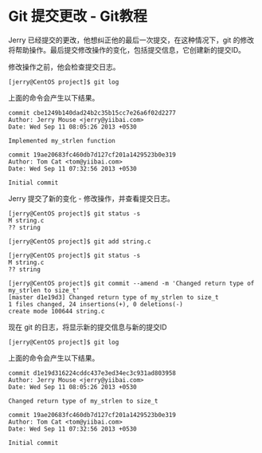 # Git 提交更改 - Git教程

Jerry 已经提交的更改，他想纠正他的最后一次提交，在这种情况下，git 的修改将帮助操作。最后提交修改操作的变化，包括提交信息，它创建新的提交ID。

修改操作之前，他会检查提交日志。

```
[jerry@CentOS project]$ git log

```

上面的命令会产生以下结果。

```
commit cbe1249b140dad24b2c35b15cc7e26a6f02d2277
Author: Jerry Mouse <jerry@yiibai.com>
Date: Wed Sep 11 08:05:26 2013 +0530

Implemented my_strlen function

commit 19ae20683fc460db7d127cf201a1429523b0e319
Author: Tom Cat <tom@yiibai.com>
Date: Wed Sep 11 07:32:56 2013 +0530

Initial commit

```

Jerry 提交了新的变化 - 修改操作，并查看提交日志。

```
[jerry@CentOS project]$ git status -s
M string.c
?? string

[jerry@CentOS project]$ git add string.c

[jerry@CentOS project]$ git status -s
M string.c
?? string

[jerry@CentOS project]$ git commit --amend -m 'Changed return type of my_strlen to size_t'
[master d1e19d3] Changed return type of my_strlen to size_t
1 files changed, 24 insertions(+), 0 deletions(-)
create mode 100644 string.c

```

现在 git 的日志，将显示新的提交信息与新的提交ID

```
[jerry@CentOS project]$ git log

```

上面的命令会产生以下结果。

```
commit d1e19d316224cddc437e3ed34ec3c931ad803958
Author: Jerry Mouse <jerry@yiibai.com>
Date: Wed Sep 11 08:05:26 2013 +0530

Changed return type of my_strlen to size_t

commit 19ae20683fc460db7d127cf201a1429523b0e319
Author: Tom Cat <tom@yiibai.com>
Date: Wed Sep 11 07:32:56 2013 +0530

Initial commit
```

 